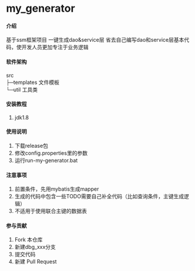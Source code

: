 # my_generator

#### 介绍
基于ssm框架项目
一键生成dao&service层
省去自己编写dao和service层基本代码，使开发人员更加专注于业务逻辑

#### 软件架构
src  
 ├─templates	文件模板  
 └─util			工具类  


#### 安装教程

1.  jdk1.8

#### 使用说明

1.  下载release包
2.  修改config.properties里的参数
3.  运行run-my-generator.bat

#### 注意事项
1.	前置条件，先用mybatis生成mapper
2.	生成的代码中包含一些TODO需要自己补全代码（比如查询条件，主键生成逻辑）
3.  不适用于使用联合主键的数据表

#### 参与贡献

1.  Fork 本仓库
2.  新建dbg_xxx分支
3.  提交代码
4.  新建 Pull Request